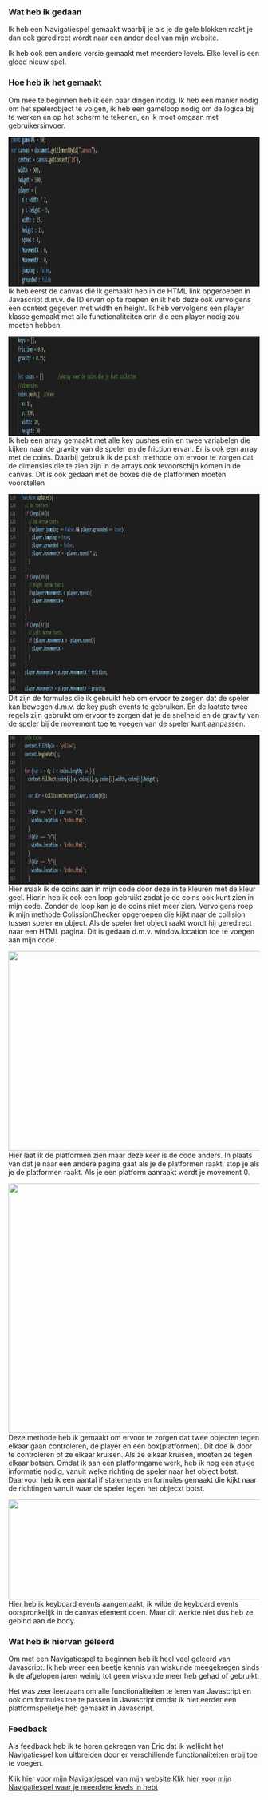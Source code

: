 <h3>Wat heb ik gedaan</h3>
							<p>Ik heb een Navigatiespel gemaakt waarbij je als je de gele blokken raakt je dan ook geredirect wordt naar een ander deel van mijn website.</p>
                            <p>Ik heb ook een andere versie gemaakt met meerdere levels. Elke level is een gloed nieuw spel.</p>
							<h3>Hoe heb ik het gemaakt</h3>
							<p>Om mee te beginnen heb ik een paar dingen nodig. Ik heb een manier nodig om het spelerobject te volgen, ik heb een gameloop nodig om de logica bij te werken en op het scherm te tekenen, en ik moet omgaan met gebruikersinvoer.</p>
							<img src="Codes afbeeldingen/navigatie1.png" width="1100px" height="300px" style="float: right;">
							<p>Ik heb eerst de canvas die ik gemaakt heb in de HTML link opgeroepen in Javascript d.m.v. de ID ervan op te roepen en ik heb deze ook vervolgens een context gegeven met width en height. Ik heb vervolgens een player klasse gemaakt met alle functionaliteiten erin die een player nodig zou moeten hebben.</p>
							<img src="Codes afbeeldingen/navigatie2.png" width="1100px" height="200px" style="float: right;">
							<p>Ik heb een array gemaakt met alle key pushes erin en twee variabelen die kijken naar de gravity van de speler en de friction ervan. Er is ook een array met de coins. Daarbij gebruik ik de push methode om ervoor te zorgen dat de dimensies die te zien zijn in de arrays ook tevoorschijn komen in de canvas. Dit is ook gedaan met de boxes die de platformen moeten voorstellen</p>
							<img src="Codes afbeeldingen/navigatie3.png" width="1100px" height="400px" style="float: right;">
							<p>Dit zijn de formules die ik gebruikt heb om ervoor te zorgen dat de speler kan bewegen d.m.v. de key push events te gebruiken. En de laatste twee regels zijn gebruikt om ervoor te zorgen dat je de snelheid en de gravity van de speler bij de movement toe te voegen van de speler kunt aanpassen.</p>
							<img src="Codes afbeeldingen/navigatie4.png" width="1100px" height="300px" style="float: right;">
							<p>Hier maak ik de coins aan in mijn code door deze in te kleuren met de kleur geel. Hierin heb ik ook een loop gebruikt zodat je de coins ook kunt zien in mijn code. Zonder de loop kan je de coins niet meer zien. Vervolgens roep ik mijn methode ColissionChecker opgeroepen die kijkt naar de collision tussen speler en object. Als de speler het object raakt wordt hij geredirect naar een HTML pagina. Dit is gedaan d.m.v. window.location toe te voegen aan mijn code.</p>
							<img src="DEV/Codes afbeeldingen/navigatie5.png" width="1100px" height="400px" style="float: right;">
							<p>Hier laat ik de platformen zien maar deze keer is de code anders. In plaats van dat je naar een andere pagina gaat als je de platformen raakt, stop je als je de platformen raakt. Als je een platform aanraakt wordt je movement 0.</p>
							<img src="DEV/Codes afbeeldingen/navigatie6.png" width="1100px" height="500px" style="float: right;">
							<p>Deze methode heb ik gemaakt om ervoor te zorgen dat twee objecten tegen elkaar gaan controleren, de player en een box(platformen). Dit doe ik door te controleren of ze elkaar kruisen. Als ze elkaar kruisen, moeten ze tegen elkaar botsen. Omdat ik aan een platformgame werk, heb ik nog een stukje informatie nodig, vanuit welke richting de speler naar het object botst. Daarvoor heb ik een aantal if statements en formules gemaakt die kijkt naar de richtingen vanuit waar de speler tegen het objecxt botst.</p>
							<img src="DEV/Codes afbeeldingen/navigatie7.png" width="1100px" height="200px" style="float: right;">
							<p>Hier heb ik keyboard events aangemaakt, ik wilde de keyboard events oorspronkelijk in de canvas element doen. Maar dit werkte niet dus heb ze gebind aan de body.</p>
							<h3>Wat heb ik hiervan geleerd</h3>
							<p>Om met een Navigatiespel te beginnen heb ik heel veel geleerd van Javascript. Ik heb weer een beetje kennis van wiskunde meegekregen sinds ik de afgelopen jaren weinig tot geen wiskunde meer heb gehad of gebruikt.</p>
							<p>Het was zeer leerzaam om alle functionaliteiten te leren van Javascript en ook om formules toe te passen in Javascript omdat ik niet eerder een platformspelletje heb gemaakt in Javascript.</p>
							<h3>Feedback</h3>
							<p>Als feedback heb ik te horen gekregen van Eric dat ik wellicht het Navigatiespel kon uitbreiden door er verschillende functionaliteiten erbij toe te voegen.</p>
							<a href="sidescroller.html" class="button special">Klik hier voor mijn Navigatiespel van mijn website</a>
                            <a href="Sidescroller-Game/index.html" class="button special">Klik hier voor mijn Navigatiespel waar je meerdere levels in hebt</a>